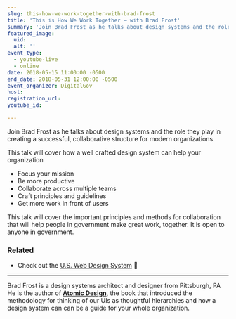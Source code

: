 ```yaml
---
slug: this-how-we-work-together-with-brad-frost
title: 'This is How We Work Together — with Brad Frost'
summary: 'Join Brad Frost as he talks about design systems and the role they play in creating a successful, collaborative structure for modern organizations&#46;'
featured_image:
  uid:
  alt: ''
event_type:
  - youtube-live
  - online
date: 2018-05-15 11:00:00 -0500
end_date: 2018-05-31 12:00:00 -0500
event_organizer: DigitalGov
host:
registration_url:
youtube_id:

---
```


Join Brad Frost as he talks about design systems and the role they play in creating a successful, collaborative structure for modern organizations.

This talk will cover how a well crafted design system can help your organization
- Focus your mission
- Be more productive
- Collaborate across multiple teams
- Craft principles and guidelines
- Get more work in front of users

This talk will cover the important principles and methods for collaboration that will help people in government make great work, together. It is open to anyone in government.


### Related
- Check out the [U.S. Web Design System](https://designsystem.digital.gov/) :eyes:

---

Brad Frost is a design systems architect and designer from Pittsburgh, PA He is the author of [**Atomic Design**](https://shop.bradfrost.com/), the book that introduced the methodology for thinking of our UIs as thoughtful hierarchies and how a design system can can be a guide for your whole organization.
